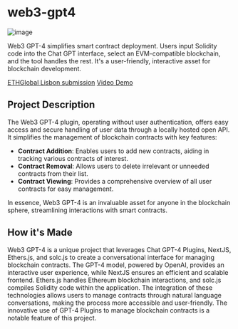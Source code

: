 # web3-gpt4
![image](https://github.com/Markeljan/web3-gpt4/assets/12901349/7c29ec0a-aa06-40ba-a073-d13e8e0c860d)

Web3 GPT-4 simplifies smart contract deployment. Users input Solidity code into the Chat GPT interface, select an EVM-compatible blockchain, and the tool handles the rest. It's a user-friendly, interactive asset for blockchain development.

[ETHGlobal Lisbon submission](https://ethglobal.com/showcase/web3-gpt4-jkaja)
[Video Demo](https://www.loom.com/share/03353775e91e4627b62ea4bf8f3efad5)


## Project Description

The Web3 GPT-4 plugin, operating without user authentication, offers easy access and secure handling of user data through a locally hosted open API. It simplifies the management of blockchain contracts with key features:

- **Contract Addition**: Enables users to add new contracts, aiding in tracking various contracts of interest.
- **Contract Removal**: Allows users to delete irrelevant or unneeded contracts from their list.
- **Contract Viewing**: Provides a comprehensive overview of all user contracts for easy management.

In essence, Web3 GPT-4 is an invaluable asset for anyone in the blockchain sphere, streamlining interactions with smart contracts.

## How it's Made

Web3 GPT-4 is a unique project that leverages Chat GPT-4 Plugins, NextJS, Ethers.js, and solc.js to create a conversational interface for managing blockchain contracts. The GPT-4 model, powered by OpenAI, provides an interactive user experience, while NextJS ensures an efficient and scalable frontend. Ethers.js handles Ethereum blockchain interactions, and solc.js compiles Solidity code within the application. The integration of these technologies allows users to manage contracts through natural language conversations, making the process more accessible and user-friendly. The innovative use of GPT-4 Plugins to manage blockchain contracts is a notable feature of this project.


```bash
